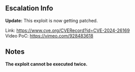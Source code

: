 ## Escalation Info
**Update:** This exploit is now getting patched.<br>

Link: https://www.cve.org/CVERecord?id=CVE-2024-26169 <br>
Video PoC: https://vimeo.com/928483618

## Notes
**The exploit cannot be executed twice.**<br>
